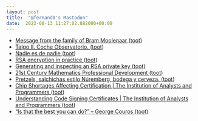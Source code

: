 ```yaml
---
layout: post
title:  "@fernand0's Mastodon"
date:  2023-08-13 11:27:02.882000+00:00
---
```

*  [Message from the family of Bram Moolenaar ](https://groups.google.com/g/vim_announce/c/tWahca9zkt) ([toot](https://mastodon.social/@fernand0/110882063835174039))
*  [Talgo II.  Coche Observatorio. ](https://www.flickr.com/photos/fernand0/53094893729) ([toot](https://mastodon.social/@fernand0/110881870008686434))
*  [Nadie es de nadie ](https://www.danielinnerarity.es/opinión-preblog-2017-2022/nadie-es-de-nadie) ([toot](https://mastodon.social/@fernand0/110881737821517655))
*  [RSA encryption in practice ](https://www.johndcook.com/blog/2023/08/05/rsa-oaep) ([toot](https://mastodon.social/@fernand0/110881584550781403))
*  [Generating and inspecting an RSA private key ](https://www.johndcook.com/blog/2023/08/05/rsa-private-key) ([toot](https://mastodon.social/@fernand0/110881369205033783))
*  [21st Century Mathematics Professional Development ](https://samjshah.com/2023/08/03/21st-century-mathematics-professional-development) ([toot](https://mastodon.social/@fernand0/110881036118399021))
*  [Pretzels, salchichas estilo Núremberg, bodega y cerveza. ](https://avecesunafoto.wordpress.com/2023/08/12/pretzels-salchichas-estilo-nuremberg-bodega-y-cerveza) ([toot](https://mastodon.social/@fernand0/110877913734246033))
*  [Chip Shortages Affecting Certification \| The Institution of Analysts and Programmers ](https://www.iap.org.uk/main/chip-shortages-affecting-certification) ([toot](https://mastodon.social/@fernand0/110877822811400500))
*  [Understanding Code Signing Certificates \| The Institution of Analysts and Programmers ](https://www.iap.org.uk/main/understanding-code-signing-certificates) ([toot](https://mastodon.social/@fernand0/110877539858586700))
*  [“Is that the best you can do?” – George Couros ](https://georgecouros.ca/blog/archives/1413) ([toot](https://mastodon.social/@fernand0/110877341869242054))
